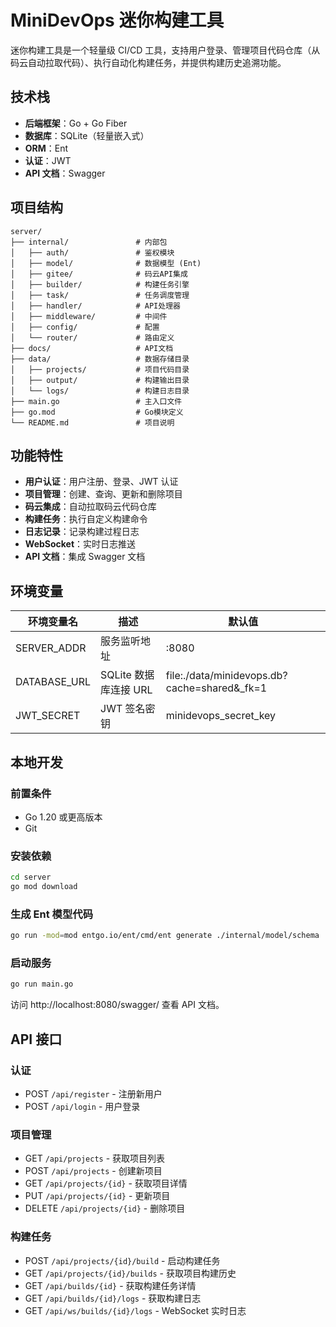 # MiniDevOps 迷你构建工具

迷你构建工具是一个轻量级 CI/CD 工具，支持用户登录、管理项目代码仓库（从码云自动拉取代码）、执行自动化构建任务，并提供构建历史追溯功能。

## 技术栈

- **后端框架**：Go + Go Fiber
- **数据库**：SQLite（轻量嵌入式）
- **ORM**：Ent
- **认证**：JWT
- **API 文档**：Swagger

## 项目结构

```
server/
├── internal/               # 内部包
│   ├── auth/               # 鉴权模块
│   ├── model/              # 数据模型 (Ent)
│   ├── gitee/              # 码云API集成
│   ├── builder/            # 构建任务引擎
│   ├── task/               # 任务调度管理
│   ├── handler/            # API处理器
│   ├── middleware/         # 中间件
│   ├── config/             # 配置
│   └── router/             # 路由定义
├── docs/                   # API文档
├── data/                   # 数据存储目录
│   ├── projects/           # 项目代码目录
│   ├── output/             # 构建输出目录
│   └── logs/               # 构建日志目录
├── main.go                 # 主入口文件
├── go.mod                  # Go模块定义
└── README.md               # 项目说明
```

## 功能特性

- **用户认证**：用户注册、登录、JWT 认证
- **项目管理**：创建、查询、更新和删除项目
- **码云集成**：自动拉取码云代码仓库
- **构建任务**：执行自定义构建命令
- **日志记录**：记录构建过程日志
- **WebSocket**：实时日志推送
- **API 文档**：集成 Swagger 文档

## 环境变量

| 环境变量名   | 描述                  | 默认值                                        |
| ------------ | --------------------- | --------------------------------------------- |
| SERVER_ADDR  | 服务监听地址          | :8080                                         |
| DATABASE_URL | SQLite 数据库连接 URL | file:./data/minidevops.db?cache=shared&\_fk=1 |
| JWT_SECRET   | JWT 签名密钥          | minidevops_secret_key                         |

## 本地开发

### 前置条件

- Go 1.20 或更高版本
- Git

### 安装依赖

```bash
cd server
go mod download
```

### 生成 Ent 模型代码

```bash
go run -mod=mod entgo.io/ent/cmd/ent generate ./internal/model/schema
```

### 启动服务

```bash
go run main.go
```

访问 http://localhost:8080/swagger/ 查看 API 文档。

## API 接口

### 认证

- POST `/api/register` - 注册新用户
- POST `/api/login` - 用户登录

### 项目管理

- GET `/api/projects` - 获取项目列表
- POST `/api/projects` - 创建新项目
- GET `/api/projects/{id}` - 获取项目详情
- PUT `/api/projects/{id}` - 更新项目
- DELETE `/api/projects/{id}` - 删除项目

### 构建任务

- POST `/api/projects/{id}/build` - 启动构建任务
- GET `/api/projects/{id}/builds` - 获取项目构建历史
- GET `/api/builds/{id}` - 获取构建任务详情
- GET `/api/builds/{id}/logs` - 获取构建日志
- GET `/api/ws/builds/{id}/logs` - WebSocket 实时日志
